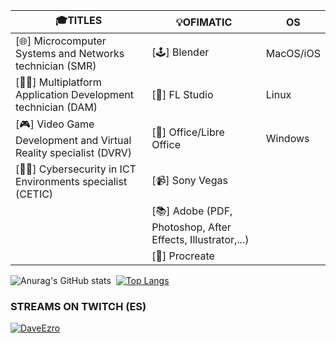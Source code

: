 | 🎓TITLES | 💡OFIMATIC | OS |
| --- | --- | --- |
| [🌐] Microcomputer Systems and Networks technician (SMR)| [🕹] Blender| MacOS/iOS |
| [👨‍💻] Multiplatform Application Development technician (DAM)| [🎵] FL Studio| Linux |
| [🎮] Video Game Development and Virtual Reality specialist (DVRV)| [📄] Office/Libre Office| Windows |
| [🕵️‍♂️] Cybersecurity in ICT Environments specialist (CETIC)| [📹] Sony Vegas|
| |[📚] Adobe (PDF, Photoshop, After Effects, Illustrator,...)|
| |[🎨] Procreate|

![Anurag's GitHub stats](https://github-readme-stats.vercel.app/api?username=DevEzro&show_icons=true&theme=cobalt)  [![Top Langs](https://github-readme-stats.vercel.app/api/top-langs/?username=DevEzro&layout=compact&count_private=true&theme=radical)](https://github.com/anuraghazra/github-readme-stats)

### STREAMS ON TWITCH (ES)
[![DaveEzro](https://static-cdn.jtvnw.net/jtv_user_pictures/428caacc-75a2-4c27-95c6-8dcacf93922e-profile_image-70x70.png 'DaveEzro')](https://twitch.com/daveezro)
